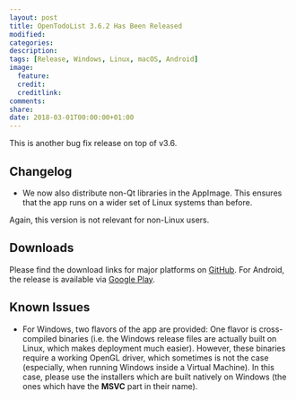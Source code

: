 ```yaml
---
layout: post
title: OpenTodoList 3.6.2 Has Been Released
modified:
categories: 
description:
tags: [Release, Windows, Linux, macOS, Android]
image:
  feature:
  credit:
  creditlink:
comments:
share:
date: 2018-03-01T00:00:00+01:00
---
```


This is another bug fix release on top of v3.6.

## Changelog

* We now also distribute non-Qt libraries in the AppImage. This ensures that the app runs on a wider set of Linux systems than before.

Again, this version is not relevant for non-Linux users.


## Downloads

Please find the download links for major platforms on [GitHub](https://github.com/mhoeher/opentodolist/releases/tag/3.6.2). For Android, the release is available via [Google Play](https://play.google.com/store/apps/details?id=net.rpdev.opentodolist).


## Known Issues

* For Windows, two flavors of the app are provided: One flavor is cross-compiled binaries (i.e. the Windows release files are actually built on Linux, which makes deployment much easier). However, these binaries require a working OpenGL driver, which sometimes is not the case (especially, when running Windows inside a Virtual Machine). In this case, please use the installers which are built natively on Windows (the ones which have the **MSVC** part in their name).
